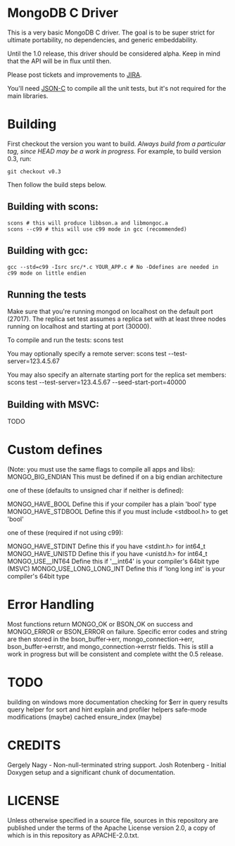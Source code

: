 # MongoDB C Driver

This is a very basic MongoDB C driver. The goal is to be super strict for ultimate portability,
no dependencies, and generic embeddability.

Until the 1.0 release, this driver should be considered alpha. Keep in mind that the API will be in flux until then.

Please post tickets and improvements to [JIRA](http://jira.mongodb.org/browse/CDRIVER).

You'll need [JSON-C](http://oss.metaparadigm.com/json-c/) to compile all the unit tests, but it's not required for the main libraries.

# Building

First checkout the version you want to build. *Always build from a particular tag, since HEAD may be
a work in progress.* For example, to build version 0.3, run:

    git checkout v0.3

Then follow the build steps below.

## Building with scons:
    scons # this will produce libbson.a and libmongoc.a
    scons --c99 # this will use c99 mode in gcc (recommended)

## Building with gcc:
    gcc --std=c99 -Isrc src/*.c YOUR_APP.c # No -Ddefines are needed in c99 mode on little endien

## Running the tests
Make sure that you're running mongod on localhost on the default port (27017). The replica set
test assumes a replica set with at least three nodes running on localhost and starting at port
(30000).

To compile and run the tests:
    scons test

You may optionally specify a remote server:
    scons test --test-server=123.4.5.67

You may also specify an alternate starting port for the replica set members:
    scons test --test-server=123.4.5.67 --seed-start-port=40000

## Building with MSVC:
TODO

# Custom defines
(Note: you must use the same flags to compile all apps and libs):
MONGO_BIG_ENDIAN             This must be defined if on a big endian architecture

one of these (defaults to unsigned char if neither is defined):

MONGO_HAVE_BOOL              Define this if your compiler has a plain 'bool' type
MONGO_HAVE_STDBOOL           Define this if you must include <stdbool.h> to get 'bool'

one of these (required if not using c99):

MONGO_HAVE_STDINT            Define this if you have <stdint.h> for int64_t
MONGO_HAVE_UNISTD            Define this if you have <unistd.h> for int64_t
MONGO_USE__INT64             Define this if '__int64' is your compiler's 64bit type (MSVC)
MONGO_USE_LONG_LONG_INT      Define this if 'long long int' is your compiler's 64bit type

# Error Handling
Most functions return MONGO_OK or BSON_OK on success and MONGO_ERROR or BSON_ERROR on failure.
Specific error codes and string are then stored in the bson_buffer->err, mongo_connection->err,
bson_buffer->errstr, and mongo_connection->errstr fields. This is still a work in progress but will
be consistent and complete witht the 0.5 release.

# TODO
building on windows
more documentation
checking for $err in query results
query helper for sort and hint
explain and profiler helpers
safe-mode modifications (maybe)
cached ensure_index (maybe)

# CREDITS

Gergely Nagy - Non-null-terminated string support.
Josh Rotenberg - Initial Doxygen setup and a significant chunk of documentation.

# LICENSE

Unless otherwise specified in a source file, sources in this
repository are published under the terms of the Apache License version
2.0, a copy of which is in this repository as APACHE-2.0.txt.
